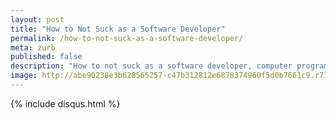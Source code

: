 ```yaml
---
layout: post
title: "How to Not Suck as a Software Developer"
permalink: /how-to-not-suck-as-a-software-developer/
meta: zurb
published: false
description: "How to not suck as a software developer, computer programmer, or web developer)."
image: http://abe90238e3b628565257-c47b312812e6878374960f5d0b7661c9.r73.cf1.rackcdn.com/zurb-plugin.jpg
---
```



{% include disqus.html %}
